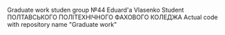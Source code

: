 Graduate work studen group №44 Eduard'a Vlasenko
Student ПОЛТАВСЬКОГО ПОЛІТЕХНІЧНОГО ФАХОВОГО КОЛЕДЖА
Actual code with repository name "Graduate work"
